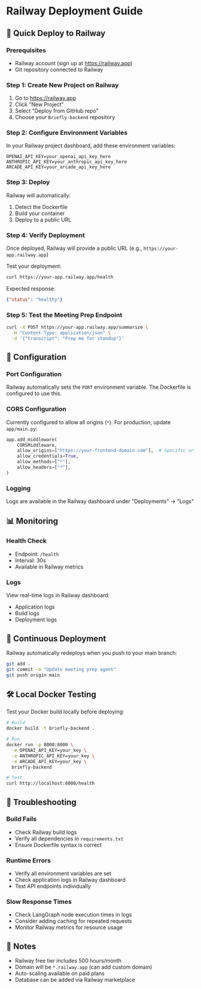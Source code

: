 # Railway Deployment Guide

## 🚀 Quick Deploy to Railway

### Prerequisites
- Railway account (sign up at https://railway.app)
- Git repository connected to Railway

### Step 1: Create New Project on Railway

1. Go to https://railway.app
2. Click "New Project"
3. Select "Deploy from GitHub repo"
4. Choose your `Briefly-backend` repository

### Step 2: Configure Environment Variables

In your Railway project dashboard, add these environment variables:

```
OPENAI_API_KEY=your_openai_api_key_here
ANTHROPIC_API_KEY=your_anthropic_api_key_here
ARCADE_API_KEY=your_arcade_api_key_here
```

### Step 3: Deploy

Railway will automatically:
1. Detect the Dockerfile
2. Build your container
3. Deploy to a public URL

### Step 4: Verify Deployment

Once deployed, Railway will provide a public URL (e.g., `https://your-app.railway.app`)

Test your deployment:
```bash
curl https://your-app.railway.app/health
```

Expected response:
```json
{"status": "healthy"}
```

### Step 5: Test the Meeting Prep Endpoint

```bash
curl -X POST https://your-app.railway.app/summarize \
  -H "Content-Type: application/json" \
  -d '{"transcript": "Prep me for standup"}'
```

## 🔧 Configuration

### Port Configuration
Railway automatically sets the `PORT` environment variable. The Dockerfile is configured to use this.

### CORS Configuration
Currently configured to allow all origins (`*`). For production, update `app/main.py`:

```python
app.add_middleware(
    CORSMiddleware,
    allow_origins=["https://your-frontend-domain.com"],  # Specific origins
    allow_credentials=True,
    allow_methods=["*"],
    allow_headers=["*"],
)
```

### Logging
Logs are available in the Railway dashboard under "Deployments" → "Logs"

## 📊 Monitoring

### Health Check
- Endpoint: `/health`
- Interval: 30s
- Available in Railway metrics

### Logs
View real-time logs in Railway dashboard:
- Application logs
- Build logs
- Deployment logs

## 🔄 Continuous Deployment

Railway automatically redeploys when you push to your main branch:

```bash
git add .
git commit -m "Update meeting prep agent"
git push origin main
```

## 🛠️ Local Docker Testing

Test your Docker build locally before deploying:

```bash
# Build
docker build -t briefly-backend .

# Run
docker run -p 8000:8000 \
  -e OPENAI_API_KEY=your_key \
  -e ANTHROPIC_API_KEY=your_key \
  -e ARCADE_API_KEY=your_key \
  briefly-backend

# Test
curl http://localhost:8000/health
```

## 🐛 Troubleshooting

### Build Fails
- Check Railway build logs
- Verify all dependencies in `requirements.txt`
- Ensure Dockerfile syntax is correct

### Runtime Errors
- Verify all environment variables are set
- Check application logs in Railway dashboard
- Test API endpoints individually

### Slow Response Times
- Check LangGraph node execution times in logs
- Consider adding caching for repeated requests
- Monitor Railway metrics for resource usage

## 📝 Notes

- Railway free tier includes 500 hours/month
- Domain will be `*.railway.app` (can add custom domain)
- Auto-scaling available on paid plans
- Database can be added via Railway marketplace

